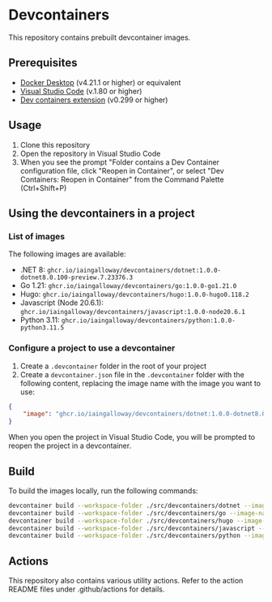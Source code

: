 # Devcontainers

This repository contains prebuilt devcontainer images.

## Prerequisites

- [Docker Desktop](https://www.docker.com/products/docker-desktop) (v4.21.1 or higher) or equivalent
- [Visual Studio Code](https://code.visualstudio.com/) (v.1.80 or higher)
- [Dev containers extension](https://marketplace.visualstudio.com/items?itemName=ms-vscode-remote.remote-containers) (v0.299 or higher)

## Usage

1. Clone this repository
2. Open the repository in Visual Studio Code
3. When you see the prompt "Folder contains a Dev Container configuration file, click "Reopen in Container", or select "Dev Containers: Reopen in Container" from the Command Palette (Ctrl+Shift+P)

## Using the devcontainers in a project

### List of images

The following images are available:

- .NET 8: `ghcr.io/iaingalloway/devcontainers/dotnet:1.0.0-dotnet8.0.100-preview.7.23376.3`
- Go 1.21: `ghcr.io/iaingalloway/devcontainers/go:1.0.0-go1.21.0`
- Hugo: `ghcr.io/iaingalloway/devcontainers/hugo:1.0.0-hugo0.118.2`
- Javascript (Node 20.6.1): `ghcr.io/iaingalloway/devcontainers/javascript:1.0.0-node20.6.1`
- Python 3.11: `ghcr.io/iaingalloway/devcontainers/python:1.0.0-python3.11.5`

### Configure a project to use a devcontainer

1. Create a `.devcontainer` folder in the root of your project
2. Create a `devcontainer.json` file in the `.devcontainer` folder with the following content, replacing the image name with the image you want to use:

```json
{
    "image": "ghcr.io/iaingalloway/devcontainers/dotnet:1.0.0-dotnet8.0.100-preview.7.23376.3",
}
```

When you open the project in Visual Studio Code, you will be prompted to reopen the project in a devcontainer.

## Build

To build the images locally, run the following commands:

```bash
devcontainer build --workspace-folder ./src/devcontainers/dotnet --image-name ghcr.io/iaingalloway/devcontainers/dotnet:local
devcontainer build --workspace-folder ./src/devcontainers/go --image-name ghcr.io/iaingalloway/devcontainers/go:local
devcontainer build --workspace-folder ./src/devcontainers/hugo --image-name ghcr.io/iaingalloway/devcontainers/hugo:local
devcontainer build --workspace-folder ./src/devcontainers/javascript --image-name ghcr.io/iaingalloway/devcontainers/javascript:local
devcontainer build --workspace-folder ./src/devcontainers/python --image-name ghcr.io/iaingalloway/devcontainers/python:local
```

## Actions

This repository also contains various utility actions. Refer to the action README files under .github/actions for details.
